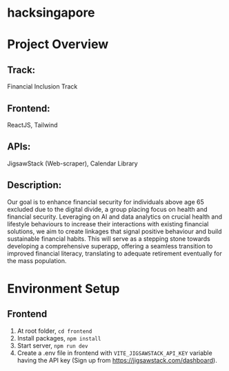 # hacksingapore  

# Project Overview
## Track: 
Financial Inclusion Track
## Frontend: 
ReactJS, Tailwind
## APIs: 
JigsawStack (Web-scraper), Calendar Library
## Description: 
Our goal is to enhance financial security for individuals above age 65 excluded due to the digital divide, a group placing focus on health and financial security. Leveraging on AI and data analytics on crucial health and lifestyle behaviours to increase their interactions with existing financial solutions, we aim to create linkages that signal positive behaviour and build sustainable financial habits. This will serve as a stepping stone towards developing a comprehensive superapp, offering a seamless transition to improved financial literacy, translating to adequate retirement eventually for the mass population.



# Environment Setup

## Frontend

1. At root folder, `cd frontend`
2. Install packages, `npm install`
3. Start server, `npm run dev`
4. Create a .env file in frontend with `VITE_JIGSAWSTACK_API_KEY` variable having the API key (Sign up from https://jigsawstack.com/dashboard).

